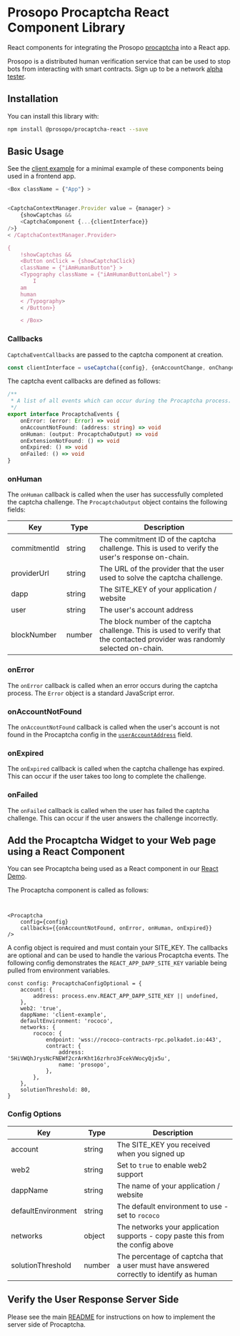# Prosopo Procaptcha React Component Library

React components for integrating the Prosopo [procaptcha](https://github.com/prosopo/procaptcha) into a React app.

Prosopo is a distributed human verification service that can be used to stop bots from interacting with smart contracts.
Sign up to be a network [alpha tester](https://5b06hrhtlmh.typeform.com/to/vNpyOUfg).

## Installation

You can install this library with:

```bash
npm install @prosopo/procaptcha-react --save
```

## Basic Usage

See the [client example](https://github.com/prosopo/client-example) for a minimal example of these components being used
in a frontend app.

```typescript
<Box className = {"App"} >


<CaptchaContextManager.Provider value = {manager} >
    {showCaptchas &&
    <CaptchaComponent {...{clientInterface}}
/>}
< /CaptchaContextManager.Provider>

{
    !showCaptchas &&
    <Button onClick = {showCaptchaClick}
    className = {"iAmHumanButton"} >
    <Typography className = {"iAmHumanButtonLabel"} >
        I
    am
    human
    < /Typography>
    < /Button>}

    < /Box>
```

### Callbacks

`CaptchaEventCallbacks` are passed to the captcha component at creation.

```typescript
const clientInterface = useCaptcha({config}, {onAccountChange, onChange, onSubmit, onSolved, onCancel});
```

The captcha event callbacks are defined as follows:

```typescript
/**
 * A list of all events which can occur during the Procaptcha process.
 */
export interface ProcaptchaEvents {
    onError: (error: Error) => void
    onAccountNotFound: (address: string) => void
    onHuman: (output: ProcaptchaOutput) => void
    onExtensionNotFound: () => void
    onExpired: () => void
    onFailed: () => void
}
```

### onHuman

The `onHuman` callback is called when the user has successfully completed the captcha challenge. The `ProcaptchaOutput`
object contains the following fields:

| Key          | Type   | Description                                                                                                                   |
|--------------|--------|-------------------------------------------------------------------------------------------------------------------------------|
| commitmentId | string | The commitment ID of the captcha challenge. This is used to verify the user's response on-chain.                              |
| providerUrl  | string | The URL of the provider that the user used to solve the captcha challenge.                                                    |
| dapp         | string | The SITE_KEY of your application / website                                                                                    |
| user         | string | The user's account address                                                                                                    |
| blockNumber  | number | The block number of the captcha challenge. This is used to verify that the contacted provider was randomly selected on-chain. |

### onError

The `onError` callback is called when an error occurs during the captcha process. The `Error` object is a standard
JavaScript error.

### onAccountNotFound

The `onAccountNotFound` callback is called when the user's account is not found in the Procaptcha config in
the [`userAccountAddress`](https://github.com/prosopo/captcha/blob/0bb4850adfe2b995dc16f7dd18e6ea844a0b6997/packages/types/src/config/config.ts#L116) field.

### onExpired

The `onExpired` callback is called when the captcha challenge has expired. This can occur if the user takes too long to
complete the challenge.

### onFailed

The `onFailed` callback is called when the user has failed the captcha challenge. This can occur if the user answers the
challenge incorrectly.

## Add the Procaptcha Widget to your Web page using a React Component

You can see Procaptcha being used as a React component in
our [React Demo](https://github.com/prosopo/captcha/blob/main/demos/client-example/src/App.tsx).

The Procaptcha component is called as follows:

```tsx


<Procaptcha
    config={config}
    callbacks={{onAccountNotFound, onError, onHuman, onExpired}}
/>
```

A config object is required and must contain your SITE_KEY. The callbacks are optional and can be used to handle the
various Procaptcha events. The following config demonstrates the `REACT_APP_DAPP_SITE_KEY` variable being pulled from
environment variables.

```tsx
const config: ProcaptchaConfigOptional = {
    account: {
        address: process.env.REACT_APP_DAPP_SITE_KEY || undefined,
    },
    web2: 'true',
    dappName: 'client-example',
    defaultEnvironment: 'rococo',
    networks: {
        rococo: {
            endpoint: 'wss://rococo-contracts-rpc.polkadot.io:443',
            contract: {
                address: '5HiVWQhJrysNcFNEWf2crArKht16zrhro3FcekVWocyQjx5u',
                name: 'prosopo',
            },
        },
    },
    solutionThreshold: 80,
}
```

### Config Options

| Key                | Type   | Description                                                                             |
|--------------------|--------|-----------------------------------------------------------------------------------------|
| account            | string | The SITE_KEY you received when you signed up                                            |
| web2               | string | Set to `true` to enable web2 support                                                    |
| dappName           | string | The name of your application / website                                                  |
| defaultEnvironment | string | The default environment to use - set to `rococo`                                        |
| networks           | object | The networks your application supports - copy paste this from the config above          |
| solutionThreshold  | number | The percentage of captcha that a user must have answered correctly to identify as human |

## Verify the User Response Server Side

Please see the main [README](https://github.com/prosopo/captcha/blob/main/README.md) for instructions on how to implement the server side of Procaptcha.
